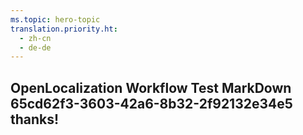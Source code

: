 ```yaml
---
ms.topic: hero-topic
translation.priority.ht: 
  - zh-cn
  - de-de
---
```

## OpenLocalization Workflow Test MarkDown 65cd62f3-3603-42a6-8b32-2f92132e34e5 thanks!
